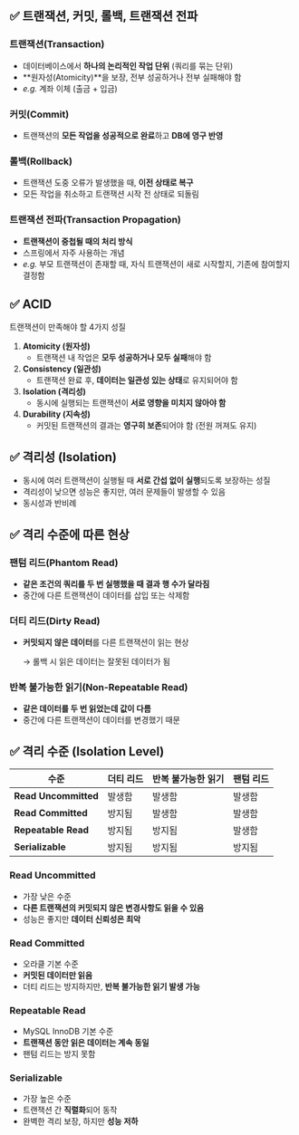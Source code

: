 ## **✅ 트랜잭션, 커밋, 롤백, 트랜잭션 전파**

### **트랜잭션(Transaction)**

- 데이터베이스에서 **하나의 논리적인 작업 단위** (쿼리를 묶는 단위)
- **원자성(Atomicity)**을 보장, 전부 성공하거나 전부 실패해야 함
- *e.g.* 계좌 이체 (출금 + 입금)

### **커밋(Commit)**

- 트랜잭션의 **모든 작업을 성공적으로 완료**하고 **DB에 영구 반영**

### **롤백(Rollback)**

- 트랜잭션 도중 오류가 발생했을 때, **이전 상태로 복구**
- 모든 작업을 취소하고 트랜잭션 시작 전 상태로 되돌림

### **트랜잭션 전파(Transaction Propagation)**

- **트랜잭션이 중첩될 때의 처리 방식**
- 스프링에서 자주 사용하는 개념
- *e.g.* 부모 트랜잭션이 존재할 때, 자식 트랜잭션이 새로 시작할지, 기존에 참여할지 결정함

## **✅ ACID**

트랜잭션이 만족해야 할 4가지 성질

1. **Atomicity (원자성)**
    - 트랜잭션 내 작업은 **모두 성공하거나 모두 실패**해야 함
2. **Consistency (일관성)**
    - 트랜잭션 완료 후, **데이터는 일관성 있는 상태**로 유지되어야 함
3. **Isolation (격리성)**
    - 동시에 실행되는 트랜잭션이 **서로 영향을 미치지 않아야 함**
4. **Durability (지속성)**
    - 커밋된 트랜잭션의 결과는 **영구히 보존**되어야 함 (전원 꺼져도 유지)

## **✅ 격리성 (Isolation)**

- 동시에 여러 트랜잭션이 실행될 때 **서로 간섭 없이 실행**되도록 보장하는 성질
- 격리성이 낮으면 성능은 좋지만, 여러 문제들이 발생할 수 있음
- 동시성과 반비례

## **✅ 격리 수준에 따른 현상**

### **팬텀 리드(Phantom Read)**

- **같은 조건의 쿼리를 두 번 실행했을 때 결과 행 수가 달라짐**
- 중간에 다른 트랜잭션이 데이터를 삽입 또는 삭제함

### **더티 리드(Dirty Read)**

- **커밋되지 않은 데이터**를 다른 트랜잭션이 읽는 현상
    
    → 롤백 시 읽은 데이터는 잘못된 데이터가 됨
    

### **반복 불가능한 읽기(Non-Repeatable Read)**

- **같은 데이터를 두 번 읽었는데 값이 다름**
- 중간에 다른 트랜잭션이 데이터를 변경했기 때문

## **✅ 격리 수준 (Isolation Level)**

| **수준** | **더티 리드** | **반복 불가능한 읽기** | **팬텀 리드** |
| --- | --- | --- | --- |
| **Read Uncommitted** | 발생함 | 발생함 | 발생함 |
| **Read Committed** | 방지됨 | 발생함 | 발생함 |
| **Repeatable Read** | 방지됨 | 방지됨 | 발생함 |
| **Serializable** | 방지됨 | 방지됨 | 방지됨 |

### **Read Uncommitted**

- 가장 낮은 수준
- **다른 트랜잭션의 커밋되지 않은 변경사항도 읽을 수 있음**
- 성능은 좋지만 **데이터 신뢰성은 최악**

### **Read Committed**

- 오라클 기본 수준
- **커밋된 데이터만 읽음**
- 더티 리드는 방지하지만, **반복 불가능한 읽기 발생 가능**

### **Repeatable Read**

- MySQL InnoDB 기본 수준
- **트랜잭션 동안 읽은 데이터는 계속 동일**
- 팬텀 리드는 방지 못함

### **Serializable**

- 가장 높은 수준
- 트랜잭션 간 **직렬화**되어 동작
- 완벽한 격리 보장, 하지만 **성능 저하**
